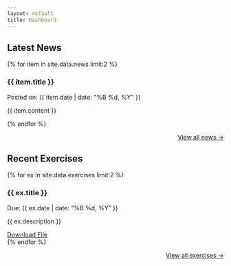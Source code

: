 ```yaml
---
layout: default
title: Dashboard
---
```


## Latest News
{% for item in site.data.news limit:2 %}
<div class="card">
  <h3>{{ item.title }}</h3>
  <p class="meta">Posted on: {{ item.date | date: "%B %d, %Y" }}</p>
  <p>{{ item.content }}</p>
</div>
{% endfor %}
<p style="text-align: right;"><a href="{{ '/news.html' | relative_url }}">View all news &rarr;</a></p>


## Recent Exercises
{% for ex in site.data.exercises limit:2 %}
<div class="card">
  <h3>{{ ex.title }}</h3>
  <p class="meta">Due: {{ ex.date | date: "%B %d, %Y" }}</p>
  <p>{{ ex.description }}</p>
  <a href="{{ ex.file | relative_url }}" class="button">Download File</a>
</div>
{% endfor %}
<p style="text-align: right;"><a href="{{ '/exercises.html' | relative_url }}">View all exercises &rarr;</a></p>